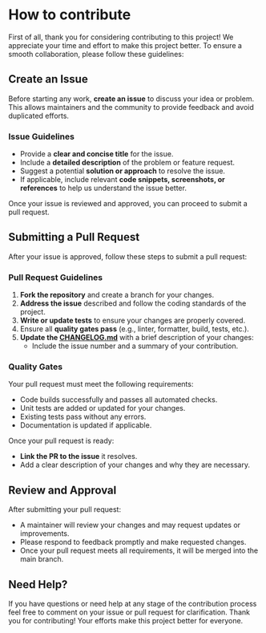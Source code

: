 # How to contribute

First of all, thank you for considering contributing to this project! We appreciate your time and effort to make this project better.
To ensure a smooth collaboration, please follow these guidelines:

## Create an Issue

Before starting any work, **create an issue** to discuss your idea or problem. This allows maintainers and the community to provide feedback and avoid duplicated efforts.

### Issue Guidelines
- Provide a **clear and concise title** for the issue.
- Include a **detailed description** of the problem or feature request.
- Suggest a potential **solution or approach** to resolve the issue.
- If applicable, include relevant **code snippets, screenshots, or references** to help us understand the issue better.

Once your issue is reviewed and approved, you can proceed to submit a pull request.

## Submitting a Pull Request

After your issue is approved, follow these steps to submit a pull request:

### Pull Request Guidelines

1. **Fork the repository** and create a branch for your changes.
2. **Address the issue** described and follow the coding standards of the project.
3. **Write or update tests** to ensure your changes are properly covered.
4. Ensure all **quality gates pass** (e.g., linter, formatter, build, tests, etc.).
5. **Update the [CHANGELOG.md](CHANGELOG.md)** with a brief description of your changes:
   - Include the issue number and a summary of your contribution.

### Quality Gates

Your pull request must meet the following requirements:

- Code builds successfully and passes all automated checks.
- Unit tests are added or updated for your changes.
- Existing tests pass without any errors.
- Documentation is updated if applicable.

Once your pull request is ready:

- **Link the PR to the issue** it resolves.
- Add a clear description of your changes and why they are necessary.

## Review and Approval

After submitting your pull request:

- A maintainer will review your changes and may request updates or improvements.
- Please respond to feedback promptly and make requested changes.
- Once your pull request meets all requirements, it will be merged into the main branch.

## Need Help?

If you have questions or need help at any stage of the contribution process feel free to comment on your issue or pull request for clarification.
Thank you for contributing! Your efforts make this project better for everyone.
